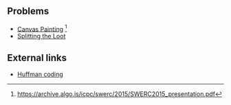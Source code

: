 ## Problems
- [Canvas Painting](https://open.kattis.com/problems/canvas) [^1]
- [Splitting the Loot](http://codeforces.com/gym/100506)

## External links
- [Huffman coding](https://en.wikipedia.org/wiki/Huffman_coding)

[^1]: <https://archive.algo.is/icpc/swerc/2015/SWERC2015_presentation.pdf>

